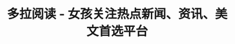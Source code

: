 ---
description: 小编仅是猜测，女孩子（20 ~ 50）喜欢这个。
layout: post
results:
- primaryGenreName: News
  version: '1.1'
  genreIds:
  - '6009'
  - '6016'
  formattedPrice: 免费
  artworkUrl60: http://is3.mzstatic.com/image/thumb/Purple71/v4/0c/62/11/0c621125-88a3-16ac-4925-e3c0c0547988/source/60x60bb.jpg
  minimumOsVersion: '8.0'
  appletvScreenshotUrls: &a []
  sellerName: HongLiang Ji
  supportedDevices:
  - iPad2Wifi
  - iPad23G
  - iPhone4S
  - iPadThirdGen
  - iPadThirdGen4G
  - iPhone5
  - iPodTouchFifthGen
  - iPadFourthGen
  - iPadFourthGen4G
  - iPadMini
  - iPadMini4G
  - iPhone5c
  - iPhone5s
  - iPhone6
  - iPhone6Plus
  - iPodTouchSixthGen
  genres:
  - 新闻
  - 娱乐
  currentVersionReleaseDate: '2016-09-21T22:47:20Z'
  trackName: 多拉阅读 - 女孩关注热点新闻、资讯、美文首选平台
  isVppDeviceBasedLicensingEnabled: true
  description: '多拉阅读-女孩关注热点新闻、资讯、美文首选平台

    颠覆传统阅读资讯的模式，整合美文、娱乐资讯、热点事件、故事、小说、搞笑视频等内容，运用大数据算法，精准推荐你感兴趣的内容，在多拉享受女孩的专属时刻。


    【海量内容】

    * 娱乐八卦

    * 明星资讯

    * 爱情故事、小说、美文

    * 美容、美妆、美甲、发型、护肤等秘诀和技巧

    * 时尚、潮流搭配、穿衣指南、发型设计等

    * 美食、瘦身、健康、养颜、生活方式等

    * 星座运势、星座报告、星座配对、心理测试、趣味测试等


    【App特性】

    * 娱乐八卦抢先报——第一时间获得有料娱乐信息

    * 爱情、亲情、故事、美文趣味读

    * 美容、护肤、美甲、美发、时尚搭配秘诀天天更新

    * 个性化推荐，只看你想看的


    @关注多拉

    微信号：dorafeed

    或在微信搜索公众号“多拉阅读”'
  price: 0
  trackId: 1146830492
  releaseDate: '2016-09-12T14:42:24Z'
  advisories:
  - 偶尔/轻微的成人/性暗示题材
  - 偶尔/轻微的卡通或幻想暴力
  - 偶尔/轻微的惊悚/恐怖题材
  - 偶尔/轻微的亵渎或低俗幽默
  - 偶尔/轻微的现实暴力
  screenshotUrls:
  - http://a1.mzstatic.com/us/r30/Purple62/v4/10/ef/30/10ef3015-4fcb-c7df-8353-9a51da939dc8/screen696x696.jpeg
  - http://a2.mzstatic.com/us/r30/Purple71/v4/49/4a/07/494a07f0-8f6d-41de-f9ff-86096316b11b/screen696x696.jpeg
  - http://a5.mzstatic.com/us/r30/Purple42/v4/99/da/92/99da923c-a155-f9fb-7d91-9ad4a96b1dd3/screen696x696.jpeg
  - http://a4.mzstatic.com/us/r30/Purple62/v4/ea/45/37/ea4537e7-a707-5933-89be-b4975577c83a/screen696x696.jpeg
  - http://a4.mzstatic.com/us/r30/Purple62/v4/f5/06/5a/f5065ab5-a3e0-8d3c-0a84-90e44310bf72/screen696x696.jpeg
  artistViewUrl: https://itunes.apple.com/cn/developer/hongliang-ji/id1143726764?uo=4
  primaryGenreId: 6009
  kind: software
  fileSizeBytes: '27266048'
  bundleId: com.dora.feed
  trackContentRating: 12+
  releaseNotes: '新特性:

    1.新增发型、美甲等有趣文章

    2.微信热文一网打尽

    优化：

    1.优化了推荐算法，更精准

    2.修复了一些问题'
  trackCensoredName: 多拉阅读 - 女孩关注热点新闻、资讯、美文首选平台
  contentAdvisoryRating: 12+
  isGameCenterEnabled: false
  artistName: HongLiang Ji
  languageCodesISO2A:
  - EN
  - ZH
  features: *a
  wrapperType: software
  artworkUrl512: http://is3.mzstatic.com/image/thumb/Purple71/v4/0c/62/11/0c621125-88a3-16ac-4925-e3c0c0547988/source/512x512bb.jpg
  artworkUrl100: http://is3.mzstatic.com/image/thumb/Purple71/v4/0c/62/11/0c621125-88a3-16ac-4925-e3c0c0547988/source/100x100bb.jpg
  trackViewUrl: https://geo.itunes.apple.com/cn/app/duo-la-yue-du-nu-hai-guan/id1146830492?mt=8&uo=4
  artistId: 1143726764
  currency: CNY
  ipadScreenshotUrls: *a
category: 新闻
tags: tag1
resultCount: 1
title: 多拉阅读 - 女孩关注热点新闻、资讯、美文首选平台

---